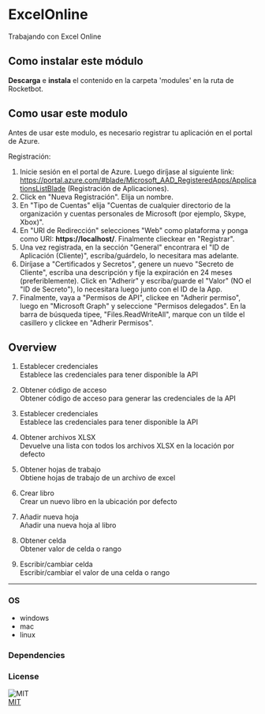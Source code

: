 



# ExcelOnline
  
Trabajando con Excel Online  

## Como instalar este módulo
  
__Descarga__ e __instala__ el contenido en la carpeta 'modules' en la ruta de Rocketbot.  

## Como usar este modulo

Antes de usar este modulo, es necesario registrar tu aplicación en el portal de Azure. 

Registración: 

1. Inicie sesión en el portal de Azure. Luego diríjase al siguiente link: https://portal.azure.com/#blade/Microsoft_AAD_RegisteredApps/ApplicationsListBlade (Registración de Aplicaciones). 
2. Click en "Nueva Registración". Elija un nombre. 
3. En "Tipo de Cuentas" elija "Cuentas de cualquier directorio de la organización y cuentas personales de Microsoft (por ejemplo, Skype, Xbox)". 
4. En "URI de Redirección" selecciones "Web" como plataforma y ponga como URI: __https://localhost/__. Finalmente clieckear en "Registrar". 
5. Una vez registrada, en la sección "General" encontrara el "ID de Aplicación (Cliente)", escriba/guárdelo, lo necesitara mas adelante. 
6. Diríjase a "Certificados y Secretos", genere un nuevo "Secreto de Cliente", escriba una descripción y fije la expiración en 24 meses (preferiblemente). Click en "Adherir" y escriba/guarde el "Valor" (NO el "ID de Secreto"), lo necesitara luego junto con el ID de la App. 
7. Finalmente, vaya a "Permisos de API", clickee en "Adherir permiso", luego en "Microsoft Graph" y seleccione "Permisos delegados". En la barra de búsqueda tipee, "Files.ReadWriteAll", marque con un tilde el casillero y clickee en "Adherir Permisos". 

## Overview


1. Establecer credenciales  
Establece las credenciales para tener disponible la API

2. Obtener código de acceso  
Obtener código de acceso para generar las credenciales de la API

3. Establecer credenciales  
Establece las credenciales para tener disponible la API

4. Obtener archivos XLSX  
Devuelve una lista con todos los archivos XLSX en la locación por defecto

5. Obtener hojas de trabajo  
Obtiene hojas de trabajo de un archivo de excel

6. Crear libro  
Crear un nuevo libro en la ubicación por defecto

7. Añadir nueva hoja  
Añadir una nueva hoja al libro

8. Obtener celda  
Obtener valor de celda o rango

9. Escribir/cambiar celda  
Escribir/cambiar el valor de una celda o rango  

----
### OS

- windows
- mac
- linux

### Dependencies

### License
  
![MIT](https://camo.githubusercontent.com/107590fac8cbd65071396bb4d04040f76cde5bde/687474703a2f2f696d672e736869656c64732e696f2f3a6c6963656e73652d6d69742d626c75652e7376673f7374796c653d666c61742d737175617265)  
[MIT](http://opensource.org/licenses/mit-license.ph)